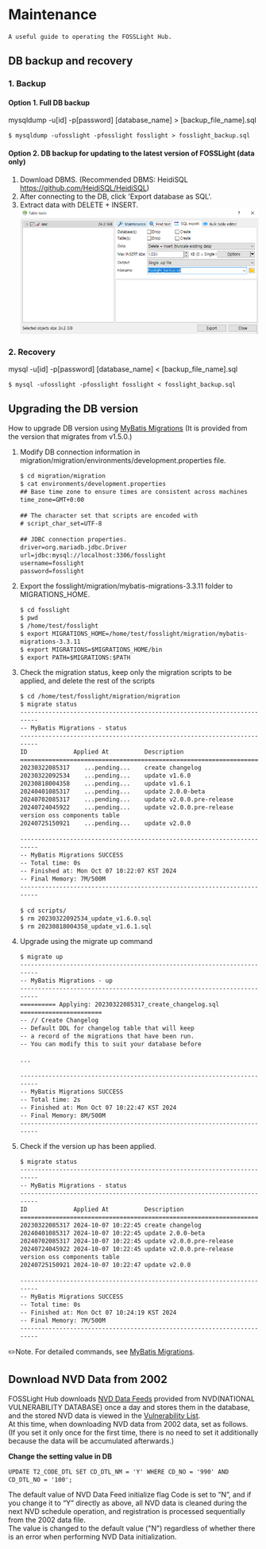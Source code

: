 # Maintenance
```note
A useful guide to operating the FOSSLight Hub.
```

## DB backup and recovery
### 1. Backup 
#### Option 1. Full DB backup    
mysqldump -u[id] -p[password] [database_name] > [backup_file_name].sql
```
$ mysqldump -ufosslight -pfosslight fosslight > fosslight_backup.sql
```

#### Option 2. DB backup for updating to the latest version of FOSSLight (data only)
1. Download DBMS. (Recommended DBMS: HeidiSQL https://github.com/HeidiSQL/HeidiSQL)
2. After connecting to the DB, click 'Export database as SQL'.
3. Extract data with DELETE + INSERT.
    ![config](./images/sql_backup.png)

### 2. Recovery    
mysql -u[id] -p[password] [database_name] < [backup_file_name].sql
```
$ mysql -ufosslight -pfosslight fosslight < fosslight_backup.sql
```

## Upgrading the DB version
How to upgrade DB version using [MyBatis Migrations](https://mybatis.org/migrations/migrate.html) (It is provided from the version that migrates from v1.5.0.)

1. Modify DB connection information in migration/migration/environments/development.properties file.
    ```
    $ cd migration/migration
    $ cat environments/development.properties
    ## Base time zone to ensure times are consistent across machines
    time_zone=GMT+0:00

    ## The character set that scripts are encoded with
    # script_char_set=UTF-8

    ## JDBC connection properties.
    driver=org.mariadb.jdbc.Driver
    url=jdbc:mysql://localhost:3306/fosslight
    username=fosslight
    password=fosslight
    ```
2. Export the fosslight/migration/mybatis-migrations-3.3.11 folder to MIGRATIONS_HOME.
    ```
    $ cd fosslight
    $ pwd
    $ /home/test/fosslight
    $ export MIGRATIONS_HOME=/home/test/fosslight/migration/mybatis-migrations-3.3.11
    $ export MIGRATIONS=$MIGRATIONS_HOME/bin
    $ export PATH=$MIGRATIONS:$PATH
    ```
3. Check the migration status, keep only the migration scripts to be applied, and delete the rest of the scripts
    ```
    $ cd /home/test/fosslight/migration/migration
    $ migrate status
    ------------------------------------------------------------------------
    -- MyBatis Migrations - status
    ------------------------------------------------------------------------
    ID             Applied At          Description
    ================================================================================
    20230322085317    ...pending...    create changelog
    20230322092534    ...pending...    update v1.6.0
    20230818004358    ...pending...    update v1.6.1
    20240401085317    ...pending...    update 2.0.0-beta
    20240702085317    ...pending...    update v2.0.0.pre-release
    20240724045922    ...pending...    update v2.0.0.pre-release version oss components table
    20240725150921    ...pending...    update v2.0.0
    
    ------------------------------------------------------------------------
    -- MyBatis Migrations SUCCESS
    -- Total time: 0s
    -- Finished at: Mon Oct 07 10:22:07 KST 2024
    -- Final Memory: 7M/500M
    ------------------------------------------------------------------------
   
    $ cd scripts/
    $ rm 20230322092534_update_v1.6.0.sql
    $ rm 20230818004358_update_v1.6.1.sql
    ```

4. Upgrade using the migrate up command
    ```
    $ migrate up
    ------------------------------------------------------------------------
    -- MyBatis Migrations - up
    ------------------------------------------------------------------------
    ========== Applying: 20230322085317_create_changelog.sql =======================
    -- // Create Changelog
    -- Default DDL for changelog table that will keep
    -- a record of the migrations that have been run.
    -- You can modify this to suit your database before
    
    ...
    
    ------------------------------------------------------------------------
    -- MyBatis Migrations SUCCESS
    -- Total time: 2s
    -- Finished at: Mon Oct 07 10:22:47 KST 2024
    -- Final Memory: 8M/500M
    ------------------------------------------------------------------------
    ```

5. Check if the version up has been applied.
    ```
    $ migrate status
    ------------------------------------------------------------------------
    -- MyBatis Migrations - status
    ------------------------------------------------------------------------
    ID             Applied At          Description
    ================================================================================
    20230322085317 2024-10-07 10:22:45 create changelog
    20240401085317 2024-10-07 10:22:45 update 2.0.0-beta
    20240702085317 2024-10-07 10:22:45 update v2.0.0.pre-release
    20240724045922 2024-10-07 10:22:45 update v2.0.0.pre-release version oss components table
    20240725150921 2024-10-07 10:22:47 update v2.0.0
    
    ------------------------------------------------------------------------
    -- MyBatis Migrations SUCCESS
    -- Total time: 0s
    -- Finished at: Mon Oct 07 10:24:19 KST 2024
    -- Final Memory: 7M/500M
    ------------------------------------------------------------------------
    ```

✏️Note. For detailed commands, see [MyBatis Migrations](https://mybatis.org/migrations/migrate.html).

## Download NVD Data from 2002
FOSSLight Hub downloads [NVD Data Feeds](https://nvd.nist.gov/vuln/data-feeds) provided from NVD(NATIONAL VULNERABILITY DATABASE) once a day and stores them in the database, and the stored NVD data is viewed in the [Vulnerability List](../menu/7_vulnerability.md).    
At this time, when downloading NVD data from 2002 data, set as follows.      
(If you set it only once for the first time, there is no need to set it additionally because the data will be accumulated afterwards.)           
        
**Change the setting value in DB**    
```
UPDATE T2_CODE_DTL SET CD_DTL_NM = 'Y' WHERE CD_NO = '990' AND CD_DTL_NO = '100';
```
The default value of NVD Data Feed initialize flag Code is set to “N”, and if you change it to “Y” directly as above, all NVD data is cleaned during the next NVD schedule operation, and registration is processed sequentially from the 2002 data file.     
The value is changed to the default value ("N") regardless of whether there is an error when performing NVD Data initialization.     
